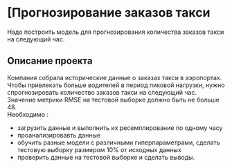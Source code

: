 # [Прогнозирование заказов такси
 Надо построить модель для прогнозирования количества заказов такси на следующий час.
 
## Описание проекта
Компания собрала исторические данные о заказах такси в аэропортах.  
Чтобы привлекать больше водителей в период пиковой нагрузки, нужно спрогнозировать количество заказов такси на следующий час.  
Значение метрики RMSE на тестовой выборке должно быть не больше 48.  
Необходимо :  
* загрузить данные и выполнить их ресемплирование по одному часу
* проанализировавть данные
* обучить разные модели с различными гиперпараметрами, сделать тестовую выборку размером 10% от исходных данных
* проверить данные на тестовой выборке и сделать выводы.
